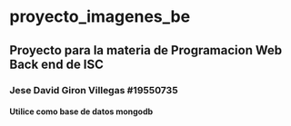 # proyecto_imagenes_be

## Proyecto para la materia de Programacion Web Back end de ISC

### Jese David Giron Villegas #19550735

#### Utilice como base de datos mongodb
